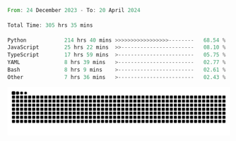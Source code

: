 <!--START_SECTION:waka-->

```rust
From: 24 December 2023 - To: 20 April 2024

Total Time: 305 hrs 35 mins

Python            214 hrs 40 mins >>>>>>>>>>>>>>>>>--------   68.54 %
JavaScript        25 hrs 22 mins  >>-----------------------   08.10 %
TypeScript        17 hrs 59 mins  >------------------------   05.75 %
YAML              8 hrs 39 mins   >------------------------   02.77 %
Bash              8 hrs 9 mins    >------------------------   02.61 %
Other             7 hrs 36 mins   >------------------------   02.43 %
```

<!--END_SECTION:waka-->


<picture>
  <source media="(prefers-color-scheme: dark)" srcset="https://raw.githubusercontent.com/jeerawut97/jeerawut97/output/github-contribution-grid-snake.svg">
  <img alt="github contribution grid snake animation" src="https://raw.githubusercontent.com/jeerawut97/jeerawut97/output/github-contribution-grid-snake.svg">
</picture>
